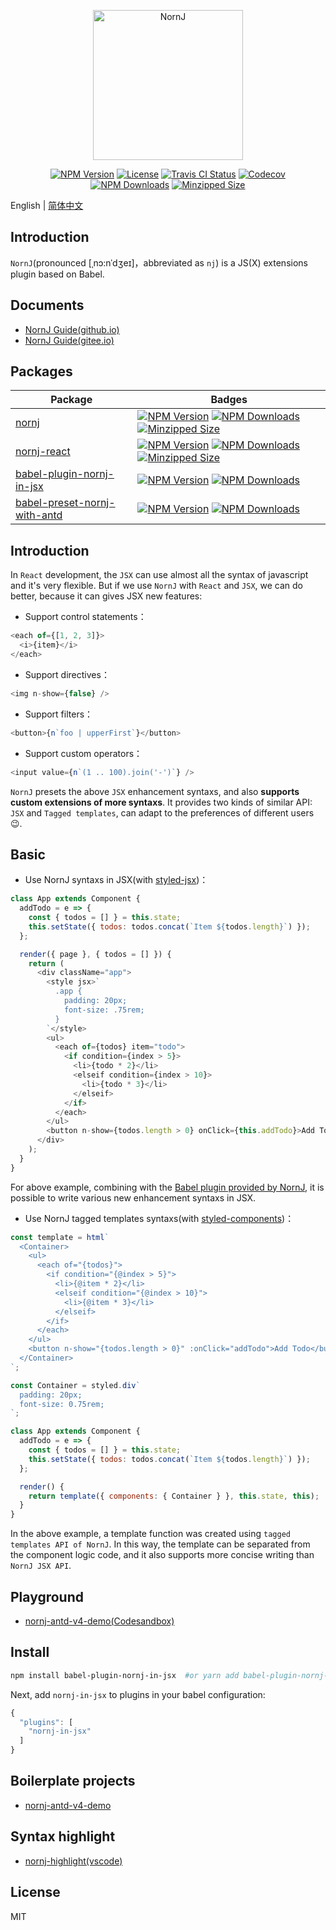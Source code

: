<p align="center">
  <a href="https://joe-sky.gitee.io/nornj/" target="_blank" rel="noopener noreferrer"><img width="240" src="https://joe-sky.gitee.io/nornj/images/nornj.png" alt="NornJ"></a>
</p>

<p align="center">
  <a href="https://www.npmjs.org/package/nornj"><img src="https://img.shields.io/npm/v/nornj.svg" alt="NPM Version"></a>
  <a href="https://www.npmjs.com/package/nornj"><img src="https://img.shields.io/npm/l/nornj.svg" alt="License"></a>
  <a href="https://travis-ci.org/joe-sky/nornj"><img src="https://travis-ci.org/joe-sky/nornj.svg?branch=master" alt="Travis CI Status"></a>
  <a href="https://codecov.io/gh/joe-sky/nornj"><img src="https://codecov.io/gh/joe-sky/nornj/branch/master/graph/badge.svg" alt="Codecov"></a>
  <a href="https://www.npmjs.org/package/nornj"><img src="https://img.shields.io/npm/dm/nornj.svg" alt="NPM Downloads"></a>
  <a href="https://bundlephobia.com/result?p=nornj"><img src="https://img.shields.io/bundlephobia/minzip/nornj@next.svg?style=flat" alt="Minzipped Size"></a>
</p>

English | [简体中文](https://github.com/joe-sky/nornj/blob/master/README.zh.md)

## Introduction

`NornJ`(pronounced [ˌnɔ:nˈdʒeɪ]，abbreviated as `nj`) is a JS(X) extensions plugin based on Babel.

## Documents

- [NornJ Guide(github.io)](https://joe-sky.github.io/nornj)
- [NornJ Guide(gitee.io)](https://joe-sky.gitee.io/nornj)

## Packages

| Package                                                                                                            | Badges                                                                                                                                                                                                                                                                                                                                                                                                                                      |
| ------------------------------------------------------------------------------------------------------------------ | ------------------------------------------------------------------------------------------------------------------------------------------------------------------------------------------------------------------------------------------------------------------------------------------------------------------------------------------------------------------------------------------------------------------------------------------- |
| [nornj](https://github.com/joe-sky/nornj/tree/master/packages/nornj)                                               | <a href="https://www.npmjs.org/package/nornj"><img src="https://img.shields.io/npm/v/nornj.svg" alt="NPM Version"></a> <a href="https://www.npmjs.org/package/nornj"><img src="https://img.shields.io/npm/dm/nornj.svg" alt="NPM Downloads"></a> <a href="https://bundlephobia.com/result?p=nornj"><img src="https://img.shields.io/bundlephobia/minzip/nornj.svg?style=flat" alt="Minzipped Size"></a>                                     |
| [nornj-react](https://github.com/joe-sky/nornj/tree/master/packages/nornj-react)                                   | <a href="https://www.npmjs.org/package/nornj-react"><img src="https://img.shields.io/npm/v/nornj-react.svg" alt="NPM Version"></a> <a href="https://www.npmjs.org/package/nornj-react"><img src="https://img.shields.io/npm/dm/nornj-react.svg" alt="NPM Downloads"></a> <a href="https://bundlephobia.com/result?p=nornj-react"><img src="https://img.shields.io/bundlephobia/minzip/nornj-react.svg?style=flat" alt="Minzipped Size"></a> |
| [babel-plugin-nornj-in-jsx](https://github.com/joe-sky/nornj/tree/master/packages/babel-plugin-nornj-in-jsx)       | <a href="https://www.npmjs.org/package/babel-plugin-nornj-in-jsx"><img src="https://img.shields.io/npm/v/babel-plugin-nornj-in-jsx.svg" alt="NPM Version"></a> <a href="https://www.npmjs.org/package/babel-plugin-nornj-in-jsx"><img src="https://img.shields.io/npm/dm/babel-plugin-nornj-in-jsx.svg" alt="NPM Downloads"></a>                                                                                                            |
| [babel-preset-nornj-with-antd](https://github.com/joe-sky/nornj/tree/master/packages/babel-preset-nornj-with-antd) | <a href="https://www.npmjs.org/package/babel-preset-nornj-with-antd"><img src="https://img.shields.io/npm/v/babel-preset-nornj-with-antd.svg" alt="NPM Version"></a> <a href="https://www.npmjs.org/package/babel-preset-nornj-with-antd"><img src="https://img.shields.io/npm/dm/babel-preset-nornj-with-antd.svg" alt="NPM Downloads"></a>                                                                                                |

## Introduction

In `React` development, the `JSX` can use almost all the syntax of javascript and it's very flexible. But if we use `NornJ` with `React` and `JSX`, we can do better, because it can gives JSX new features:

- Support control statements：

```js
<each of={[1, 2, 3]}>
  <i>{item}</i>
</each>
```

- Support directives：

```js
<img n-show={false} />
```

- Support filters：

```js
<button>{n`foo | upperFirst`}</button>
```

- Support custom operators：

```js
<input value={n`(1 .. 100).join('-')`} />
```

`NornJ` presets the above `JSX` enhancement syntaxs, and also **supports custom extensions of more syntaxs**. It provides two kinds of similar API: `JSX` and `Tagged templates`, can adapt to the preferences of different users :wink:.

## Basic

- Use NornJ syntaxs in JSX(with [styled-jsx](https://github.com/zeit/styled-jsx))：

```js
class App extends Component {
  addTodo = e => {
    const { todos = [] } = this.state;
    this.setState({ todos: todos.concat(`Item ${todos.length}`) });
  };

  render({ page }, { todos = [] }) {
    return (
      <div className="app">
        <style jsx>`
          .app {
            padding: 20px;
            font-size: .75rem;
          }
        `</style>
        <ul>
          <each of={todos} item="todo">
            <if condition={index > 5}>
              <li>{todo * 2}</li>
              <elseif condition={index > 10}>
                <li>{todo * 3}</li>
              </elseif>
            </if>
          </each>
        </ul>
        <button n-show={todos.length > 0} onClick={this.addTodo}>Add Todo</button>
      </div>
    );
  }
}
```

For above example, combining with the [Babel plugin provided by NornJ](https://github.com/joe-sky/nornj/tree/master/packages/babel-plugin-nornj-in-jsx), it is possible to write various new enhancement syntaxs in JSX.

- Use NornJ tagged templates syntaxs(with [styled-components](https://github.com/styled-components/styled-components))：

```js
const template = html`
  <Container>
    <ul>
      <each of="{todos}">
        <if condition="{@index > 5}">
          <li>{@item * 2}</li>
          <elseif condition="{@index > 10}">
            <li>{@item * 3}</li>
          </elseif>
        </if>
      </each>
    </ul>
    <button n-show="{todos.length > 0}" :onClick="addTodo">Add Todo</button>
  </Container>
`;

const Container = styled.div`
  padding: 20px;
  font-size: 0.75rem;
`;

class App extends Component {
  addTodo = e => {
    const { todos = [] } = this.state;
    this.setState({ todos: todos.concat(`Item ${todos.length}`) });
  };

  render() {
    return template({ components: { Container } }, this.state, this);
  }
}
```

In the above example, a template function was created using `tagged templates API of NornJ`. In this way, the template can be separated from the component logic code, and it also supports more concise writing than `NornJ JSX API`.

## Playground

- [nornj-antd-v4-demo(Codesandbox)](https://codesandbox.io/s/nostalgic-driscoll-t8kty)

## Install

```sh
npm install babel-plugin-nornj-in-jsx  #or yarn add babel-plugin-nornj-in-jsx
```

Next, add `nornj-in-jsx` to plugins in your babel configuration:

```js
{
  "plugins": [
    "nornj-in-jsx"
  ]
}
```

## Boilerplate projects

- [nornj-antd-v4-demo](https://github.com/joe-sky/nornj-antd-v4-demo)

## Syntax highlight

- [nornj-highlight(vscode)](https://github.com/joe-sky/nornj-highlight)

## License

MIT
